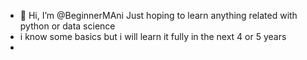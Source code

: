 - 👋 Hi, I’m @BeginnerMAni Just hoping to learn anything related with python or data science
- i know some basics but i will learn it fully in the next 4 or 5 years
- 
